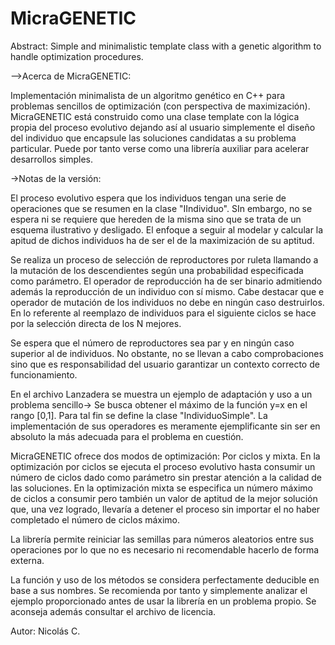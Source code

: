 # MicraGENETIC

Abstract: Simple and minimalistic template class with a genetic algorithm to handle optimization procedures.

-->Acerca de MicraGENETIC:

Implementación minimalista de un algoritmo genético en C++ para problemas sencillos de optimización (con perspectiva de maximización).
MicraGENETIC está construido como una clase template con la lógica propia del proceso evolutivo dejando así al usuario simplemente el 
diseño del individuo que encapsule las soluciones candidatas a su problema particular. Puede por tanto verse como una librería auxiliar para
acelerar desarrollos simples.

->Notas de la versión:

El proceso evolutivo espera que los individuos tengan una serie de operaciones que se resumen en la clase "IIndividuo". SIn embargo, no se espera
ni se requiere que hereden de la misma sino que se trata de un esquema ilustrativo y desligado. El enfoque a seguir al modelar y calcular la apitud 
de dichos individuos ha de ser el de la maximización de su aptitud.

Se realiza un proceso de selección de reproductores por ruleta llamando a la mutación de los descendientes según una probabilidad especificada
como parámetro. El operador de reproducción ha de ser binario admitiendo además la reproducción de un individuo con sí mismo. Cabe destacar 
que e operador de mutación de los individuos no debe en ningún caso destruirlos. En lo referente al reemplazo de individuos para el siguiente 
ciclos se hace por la selección directa de los N mejores.

Se espera que el número de reproductores sea par y en ningún caso superior al de individuos. No obstante, no se llevan a cabo comprobaciones sino
que es responsabilidad del usuario garantizar un contexto correcto de funcionamiento.

En el archivo Lanzadera se muestra un ejemplo de adaptación y uso a un problema sencillo-> Se busca obtener el máximo de la función y=x en el rango
[0,1]. Para tal fin se define la clase "IndividuoSimple". La implementación de sus operadores es meramente ejemplificante sin ser en absoluto la más
adecuada para el problema en cuestión.

MicraGENETIC ofrece dos modos de optimización: Por ciclos y mixta. En la optimización por ciclos se ejecuta el proceso evolutivo hasta consumir un
número de ciclos dado como parámetro sin prestar atención a la calidad de las soluciones. En la optimización mixta se especifica un número máximo
de ciclos a consumir pero también un valor de aptitud de la mejor solución que, una vez logrado, llevaría a detener el proceso sin importar el no haber
completado el número de ciclos máximo.

La librería permite reiniciar las semillas para números aleatorios entre sus operaciones por lo que no es necesario ni recomendable hacerlo de forma
externa.

La función y uso de los métodos se considera perfectamente deducible en base a sus nombres. Se recomienda por tanto y simplemente analizar el ejemplo
proporcionado antes de usar la librería en un problema propio. Se aconseja además consultar el archivo de licencia.

Autor: Nicolás C.

